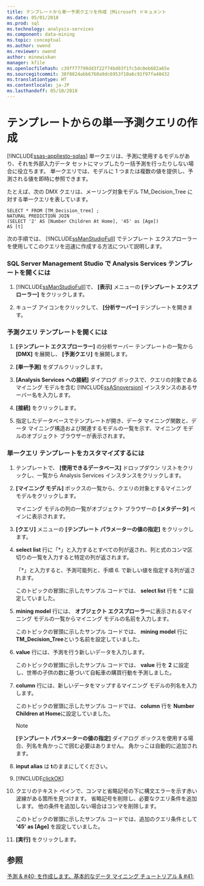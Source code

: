```yaml
---
title: テンプレートから単一予測クエリを作成 |Microsoft ドキュメント
ms.date: 05/01/2018
ms.prod: sql
ms.technology: analysis-services
ms.component: data-mining
ms.topic: conceptual
ms.author: owend
ms.reviewer: owend
author: minewiskan
manager: kfile
ms.openlocfilehash: c39ff77799dd3f22f74bd03f1fc5dc0eb682a65e
ms.sourcegitcommit: 38f8824abb6760a9dc6953f10a6c91f97fa48432
ms.translationtype: HT
ms.contentlocale: ja-JP
ms.lasthandoff: 05/10/2018
---
```

# <a name="create-a-singleton-prediction-query-from-a-template"></a>テンプレートからの単一予測クエリの作成
[!INCLUDE[ssas-appliesto-sqlas](../../includes/ssas-appliesto-sqlas.md)]
  単一クエリは、予測に使用するモデルがあり、それを外部入力データ セットにマップしたり一括予測を行ったりしない場合に役立ちます。 単一クエリでは、モデルに 1 つまたは複数の値を提供し、予測される値を即時に参照できます。  
  
 たとえば、次の DMX クエリは、メーリング対象モデル TM_Decision_Tree に対する単一クエリを表しています。  
  
```  
SELECT * FROM [TM_Decision_tree] ;  
NATURAL PREDICTION JOIN  
(SELECT '2' AS [Number Children At Home], '45' as [Age])  
AS [t]  
```  
  
 次の手順では、 [!INCLUDE[ssManStudioFull](../../includes/ssmanstudiofull-md.md)] でテンプレート エクスプローラーを使用してこのクエリを迅速に作成する方法について説明します。  
  
### <a name="to-open-the-analysis-services-templates-in-sql-server-management-studio"></a>SQL Server Management Studio で Analysis Services テンプレートを開くには  
  
1.  [!INCLUDE[ssManStudioFull](../../includes/ssmanstudiofull-md.md)]で、 **[表示]** メニューの **[テンプレート エクスプローラー]** をクリックします。  
  
2.  キューブ アイコンをクリックして、 **[分析サーバー]** テンプレートを開きます。  
  
### <a name="to-open-a-prediction-query-template"></a>予測クエリ テンプレートを開くには  
  
1.  **[テンプレート エクスプローラー]** の分析サーバー テンプレートの一覧から **[DMX]** を展開し、 **[予測クエリ]** を展開します。  
  
2.  **[単一予測]** をダブルクリックします。  
  
3.  **[Analysis Services への接続]** ダイアログ ボックスで、クエリの対象であるマイニング モデルを含む [!INCLUDE[ssASnoversion](../../includes/ssasnoversion-md.md)] インスタンスのあるサーバー名を入力します。  
  
4.  **[接続]** をクリックします。  
  
5.  指定したデータベースでテンプレートが開き、データ マイニング関数と、データ マイニング構造および関連するモデルの一覧を示す、マイニング モデルのオブジェクト ブラウザーが表示されます。  
  
### <a name="to-customize-the-singleton-query-template"></a>単一クエリ テンプレートをカスタマイズするには  
  
1.  テンプレートで、 **[使用できるデータベース]** ドロップダウン リストをクリックし、一覧から Analysis Services インスタンスをクリックします。  
  
2.  **[マイニング モデル]** ボックスの一覧から、クエリの対象とするマイニング モデルをクリックします。  
  
     マイニング モデルの列の一覧がオブジェクト ブラウザーの **[メタデータ]** ペインに表示されます。  
  
3.  **[クエリ]** メニューの **[テンプレート パラメーターの値の指定]** をクリックします。  
  
4.  **select list** 行に「*」と入力するとすべての列が返され、列と式のコンマ区切りの一覧を入力すると特定の列が返されます。  
  
     「*」と入力すると、予測可能列と、手順 6. で新しい値を指定する列が返されます。  
  
     このトピックの冒頭に示したサンプル コードでは、 **select list** 行を * に設定していました。  
  
5.  **mining model** 行には、 **オブジェクト エクスプローラー**に表示されるマイニング モデルの一覧からマイニング モデルの名前を入力します。  
  
     このトピックの冒頭に示したサンプル コードでは、 **mining model** 行に **TM_Decision_Tree**という名前を設定していました。  
  
6.  **value** 行には、予測を行う新しいデータを入力します。  
  
     このトピックの冒頭に示したサンプル コードでは、 **value** 行を **2** に設定し、世帯の子供の数に基づいて自転車の購買行動を予測しました。  
  
7.  **column** 行には、新しいデータをマップするマイニング モデルの列名を入力します。  
  
     このトピックの冒頭に示したサンプル コードでは、 **column** 行を **Number Children at Home**に設定していました。  
  
    > [!NOTE]  
    >  **[テンプレート パラメーターの値の指定]** ダイアログ ボックスを使用する場合、列名を角かっこで囲む必要はありません。 角かっこは自動的に追加されます。  
  
8.  **input alias** は **t**のままにしてください。  
  
9. [!INCLUDE[clickOK](../../includes/clickok-md.md)]  
  
10. クエリのテキスト ペインで、コンマと省略記号の下に構文エラーを示す赤い波線がある箇所を見つけます。 省略記号を削除し、必要なクエリ条件を追加します。 他の条件を追加しない場合はコンマを削除します。  
  
     このトピックの冒頭に示したサンプル コードでは、追加のクエリ条件として **'45' as [Age]** を設定していました。  
  
11. **[実行]** をクリックします。  
  
## <a name="see-also"></a>参照  
 [予測 & #40; を作成します。基本的なデータ マイニング チュートリアル & #41;](http://msdn.microsoft.com/library/a8410ed2-bb98-4d51-a9eb-b239be1201c2)  
  
  

